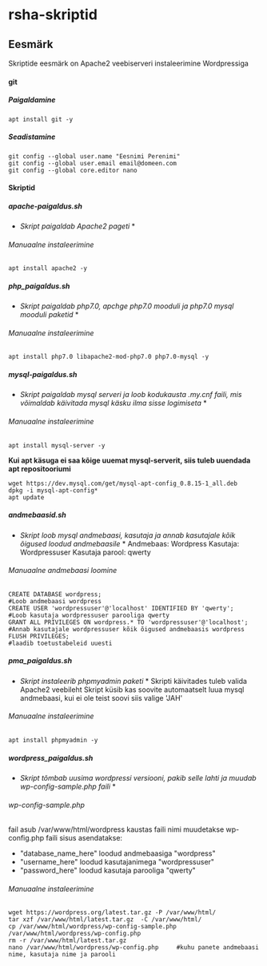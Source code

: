 # rsha-skriptid
## Eesmärk
Skriptide eesmärk on Apache2 veebiserveri instaleerimine Wordpressiga
#### git
##### Paigaldamine
```
apt install git -y
```
##### Seadistamine
```
git config --global user.name "Eesnimi Perenimi"
git config --global user.email email@domeen.com
git config --global core.editor nano
```

#### Skriptid
##### apache-paigaldus.sh
* *Skript paigaldab Apache2 pageti* *
###### Manuaalne instaleerimine
```
apt install apache2 -y
```

##### php_paigaldus.sh
* *Skript paigaldab php7.0, apchge php7.0 mooduli ja php7.0 mysql mooduli paketid* *
###### Manuaalne instaleerimine
```
apt install php7.0 libapache2-mod-php7.0 php7.0-mysql -y
```

##### mysql-paigaldus.sh
* *Skript paigaldab mysql serveri ja loob kodukausta .my.cnf faili, mis võimaldab käivitada mysql käsku ilma sisse logimiseta* *
###### Manuaalne instaleerimine
```
apt install mysql-server -y
```
**Kui apt käsuga ei saa kõige uuemat mysql-serverit, siis tuleb uuendada apt  repositooriumi**
```
wget https://dev.mysql.com/get/mysql-apt-config_0.8.15-1_all.deb
dpkg -i mysql-apt-config*
apt update
```

##### andmebaasid.sh
* *Skript loob mysql andmebaasi, kasutaja ja annab kasutajale kõik õigused loodud andmebaasile* *
Andmebaas: Wordpress
Kasutaja: Wordpressuser
Kasutaja parool: qwerty
###### Manuaalne andmebaasi loomine
```
CREATE DATABASE wordpress;                                          #Loob andmebaasi wordpress
CREATE USER 'wordpressuser'@'localhost' IDENTIFIED BY 'qwerty';     #Loob kasutaja wordpressuser parooliga qwerty
GRANT ALL PRIVILEGES ON wordpress.* TO 'wordpressuser'@'localhost'; #Annab kasutajale wordpressuser kõik õigused andmebaasis wordpress
FLUSH PRIVILEGES;                                                   #laadib toetustabeleid uuesti
```

##### pma_paigaldus.sh
* *Skript instaleerib phpmyadmin paketi* *
Skripti käivitades tuleb valida Apache2 veebileht
Skript küsib kas soovite automaatselt luua mysql andmebaasi, kui ei ole teist soovi siis valige 'JAH'
###### Manuaalne instaleerimine
```
apt install phpmyadmin -y
```

##### wordpress_paigaldus.sh
* *Skript tõmbab uusima wordpressi versiooni, pakib selle lahti ja muudab wp-config-sample.php faili* *
###### wp-config-sample.php
fail asub /var/www/html/wordpress kaustas
faili nimi muudetakse wp-config.php
faili sisus asendatakse:
- "database_name_here" loodud andmebaasiga "wordpress"
- "username_here" loodud kasutajanimega "wordpressuser"
- "password_here" loodud kasutaja parooliga "qwerty"
###### Manuaalne instaleerimine
```
wget https://wordpress.org/latest.tar.gz -P /var/www/html/
tar xzf /var/www/html/latest.tar.gz  -C /var/www/html/
cp /var/www/html/wordpress/wp-config-sample.php /var/www/html/wordpress/wp-config.php
rm -r /var/www/html/latest.tar.gz
nano /var/www/html/wordpress/wp-config.php     #kuhu panete andmebaasi nime, kasutaja nime ja parooli
```
